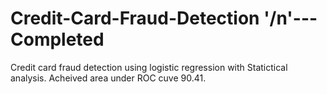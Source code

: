 # Credit-Card-Fraud-Detection         '/n'---Completed

Credit card fraud detection using logistic regression with Statictical analysis.
Acheived area under ROC cuve 90.41.
